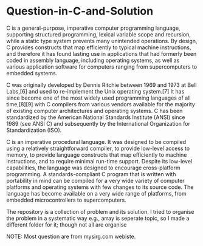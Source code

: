 # Question-in-C-and-Solution

C is a general-purpose, imperative computer programming language, supporting structured programming, lexical variable scope and recursion, while a static type system prevents many unintended operations. By design, C provides constructs that map efficiently to typical machine instructions, and therefore it has found lasting use in applications that had formerly been coded in assembly language, including operating systems, as well as various application software for computers ranging from supercomputers to embedded systems.

C was originally developed by Dennis Ritchie between 1969 and 1973 at Bell Labs,[6] and used to re-implement the Unix operating system.[7] It has since become one of the most widely used programming languages of all time,[8][9] with C compilers from various vendors available for the majority of existing computer architectures and operating systems. C has been standardized by the American National Standards Institute (ANSI) since 1989 (see ANSI C) and subsequently by the International Organization for Standardization (ISO).

C is an imperative procedural language. It was designed to be compiled using a relatively straightforward compiler, to provide low-level access to memory, to provide language constructs that map efficiently to machine instructions, and to require minimal run-time support. Despite its low-level capabilities, the language was designed to encourage cross-platform programming. A standards-compliant C program that is written with portability in mind can be compiled for a very wide variety of computer platforms and operating systems with few changes to its source code. The language has become available on a very wide range of platforms, from embedded microcontrollers to supercomputers.


The repository is a collection of problem and its solution. I tried to organise the problem in a systematic way e.g., array is seperate topic, so I made a different folder for it; though not all are organise

NOTE: Most question are from mysirg.com webiste.
